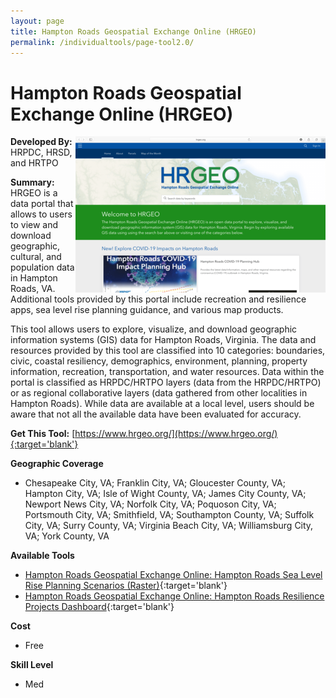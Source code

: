 ```yaml
---
layout: page
title: Hampton Roads Geospatial Exchange Online (HRGEO)
permalink: /individualtools/page-tool2.0/
---
```

# Hampton Roads Geospatial Exchange Online (HRGEO)

<img src="/images/scaled_250_400/TOOLID_2.0_ScreenCapture-1.png" style="max-height:250px;max-width:400;" align="right"/>

**Developed By:** HRPDC, HRSD, and HRTPO

**Summary:** HRGEO is a data portal that allows to users to view and download geographic, cultural, and population data in Hampton Roads, VA. Additional tools provided by this portal include recreation and resilience apps, sea level rise planning guidance, and various map products. 

This tool allows users to explore, visualize, and download geographic information systems (GIS) data for Hampton Roads, Virginia. The data and resources provided by this tool are classified into 10 categories: boundaries, civic, coastal resiliency, demographics, environment, planning, property information, recreation, transportation, and water resources. Data within the portal is classified as HRPDC/HRTPO layers (data from the HRPDC/HRTPO) or as regional collaborative layers (data gathered from other localities in Hampton Roads). While data are available at a local level, users should be aware that not all the available data have been evaluated for accuracy. 

**Get This Tool:** [https://www.hrgeo.org/](https://www.hrgeo.org/){:target='blank'}

**Geographic Coverage**

* Chesapeake City, VA; Franklin City, VA; Gloucester County, VA; Hampton City, VA; Isle of Wight County, VA; James City County, VA; Newport News City, VA; Norfolk City, VA; Poquoson City, VA; Portsmouth City, VA; Smithfield, VA; Southampton County, VA; Suffolk City, VA; Surry County, VA; Virginia Beach City, VA; Williamsburg City, VA; York County, VA

**Available Tools**

*  [Hampton Roads Geospatial Exchange Online: Hampton Roads Sea Level Rise Planning Scenarios (Raster)](/collection/page-tool2.1/){:target='blank'}
*  [Hampton Roads Geospatial Exchange Online: Hampton Roads Resilience Projects Dashboard](/collection/page-tool2.2/){:target='blank'}

**Cost**

* Free

**Skill Level**

* Med
